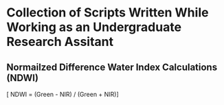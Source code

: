 # Collection of Scripts Written While Working as an Undergraduate Research Assitant

## Normailzed Difference Water Index Calculations (NDWI) 

\[ NDWI = (Green - NIR) / (Green + NIR)\]


